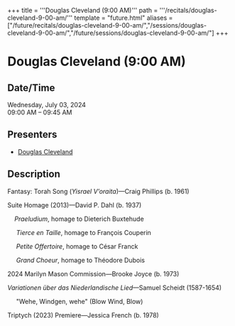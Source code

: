 +++
title = '''Douglas Cleveland (9:00 AM)'''
path = '''/recitals/douglas-cleveland-9-00-am/'''
template = "future.html"
aliases = ["/future/recitals/douglas-cleveland-9-00-am/","/sessions/douglas-cleveland-9-00-am/","/future/sessions/douglas-cleveland-9-00-am/"]
+++

<h1>Douglas Cleveland (9:00 AM)</h1>

<h2>Date/Time</h2>
<p>Wednesday, July 03, 2024<br>
09:00 AM – 09:45 AM</p>
<h2>Presenters</h2>
<ul>
<li><a href="/performers/douglas-cleveland/">Douglas Cleveland</a></li>
</ul>
<h2>Description</h2>

<div class="ag87-crtemvc-hsbk"><div class="css-vsf5of"><p class="carina-rte-public-DraftStyleDefault-block">Fantasy: Torah Song (<span style="font-style: italic;">Yisrael V’oraita</span>)—Craig Phillips (b. 1961)</p><p class="carina-rte-public-DraftStyleDefault-block">Suite Homage (2013)—David P. Dahl (b. 1937)</p><p class="carina-rte-public-DraftStyleDefault-block">&nbsp; &nbsp; <span style="font-style: italic;"> Praeludium</span>, homage to Dieterich Buxtehude</p><p class="carina-rte-public-DraftStyleDefault-block">&nbsp; &nbsp; &nbsp;<span style="font-style: italic;">Tierce en Taille</span>, homage to François Couperin</p><p class="carina-rte-public-DraftStyleDefault-block">&nbsp; &nbsp; &nbsp;<span style="font-style: italic;">Petite Offertoire</span>, homage to César Franck</p><p class="carina-rte-public-DraftStyleDefault-block">&nbsp; &nbsp; &nbsp;<span style="font-style: italic;">Grand Choeur</span>, homage to Théodore Dubois</p><p class="carina-rte-public-DraftStyleDefault-block">2024 Marilyn Mason Commission—Brooke Joyce (b. 1973)</p><p class="carina-rte-public-DraftStyleDefault-block"><span style="font-style: italic;">Variationen über das Niederlandische Lied</span>—Samuel Scheidt (1587-1654)</p><p class="carina-rte-public-DraftStyleDefault-block">&nbsp; &nbsp; &nbsp;"Wehe, Windgen, wehe" (Blow Wind, Blow)</p><p class="carina-rte-public-DraftStyleDefault-block">Triptych (2023) Premiere—Jessica French (b. 1978)</p><p class="carina-rte-public-DraftStyleDefault-block">&nbsp;</p><p class="carina-rte-public-DraftStyleDefault-block">&nbsp;</p></div></div>



